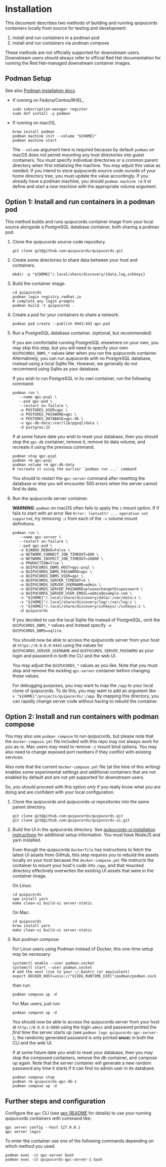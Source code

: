 # Installation

This document describes two methods of building and running quipucords containers locally from source for testing and development:

1. install and run containers in a podman pod
2. install and run containers via podman compose

These methods are not officially supported for downstream users. Downstream users should always refer to official Red Hat documentation for running the Red Hat-managed downstream container images.

## Podman Setup

See also [Podman installation docs](https://podman.io/getting-started/installation).

* If running on Fedora/Centos/RHEL,
   ```
   sudo subscription-manager register
   sudo dnf install -y podman
   ```
* If running on macOS,
   ```
   brew install podman
   podman machine init --volume "${HOME}"
   podman machine start
   ```
   The `--volume` argument here is required because by default `podman` on macOS does not permit mounting any host directories into guest containers. You must specify individual directories or a common parent directory when first initializing the machine. You may adjust this value as needed. If you intend to store quipucords source code ourside of your home directory tree, you must update the value accordingly. If you already have a podman machine, you should `podman machine rm` it or define and start a _new_ machine with the appropriate volume argument.

## Option 1: Install and run containers in a podman pod

This method builds and runs quipucords container image from your local source alongside a PostgreSQL database container, both sharing a podman pod.

1. Clone the quipucords source code repository.
   ```
   git clone git@github.com:quipucords/quipucords.git
   ```
2. Create some directories to share data between your host and containers.
   ```
   mkdir -p "${HOME}"/.local/share/discovery/{data,log,sshkeys}
   ```
3. Build the container image.
   ```
   cd quipucords
   podman login registry.redhat.io
   # complete any login prompts
   podman build -t quipucords .
   ```
4. Create a pod for your containers to share a network.
   ```
   podman pod create --publish 9443:443 qpc-pod
   ```
5. Run a PostgreSQL database container. (optional, but recommended)

   If you are comfortable running PostgreSQL elsewhere on your own, you may skip this step, but you will need to specify your own `QUIPUCORDS_DBMS_*` values later when you run the quipucords container. Alternatively, you can run quipucords with no PostgreSQL database, instead using a local Sqlite file. However, we generally do not recommend using Sqlite as your database.

   If you wish to run PostgreSQL in its own container, run the following command:
   ```
   podman run \
      --name qpc-psql \
      --pod qpc-pod \
      --restart on-failure \
      -e POSTGRES_USER=qpc \
      -e POSTGRES_PASSWORD=qpc \
      -e POSTGRES_DATABASE=qpc-db \
      -v qpc-db-data:/var/lib/pgsql/data \
      -d postgres:12
   ```
   If at some future date you wish to reset your database, then you should stop the `qpc-db` container, remove it, remove its data volume, and recreate it using the previous command.
   ```
   podman stop qpc-psql
   podman rm qpc-psql
   podman volume rm qpc-db-data
   # recreate it using the earlier `podman run ...` command
   ```
   You should to restart the `qpc-server` command after resetting the database or else you will encounter 500 errors when the server cannot find its data.

6. Run the quipucords server container.

   **WARNING**: `podman` on macOS often fails to apply the `z` mount option. If if fails to start with an error like `Error: lsetxattr ... operation not supported`, try removing `:z` from each of the `-v` volume mount definitions.

   ```
   podman run \
      --name qpc-server \
      --restart on-failure \
      --pod qpc-pod \
      -e DJANGO_DEBUG=False \
      -e NETWORK_CONNECT_JOB_TIMEOUT=600 \
      -e NETWORK_INSPECT_JOB_TIMEOUT=10800 \
      -e PRODUCTION=True \
      -e QUIPUCORDS_DBMS_HOST=qpc-psql \
      -e QUIPUCORDS_DBMS_PASSWORD=qpc \
      -e QUIPUCORDS_DBMS_USER=qpc \
      -e QUIPUCORDS_SERVER_TIMEOUT=5 \
      -e QUIPUCORDS_SERVER_USERNAME=admin \
      -e QUIPUCORDS_SERVER_PASSWORD=pleasechangethispassword \
      -e QUIPUCORDS_SERVER_USER_EMAIL=admin@example.com \
      -v "${HOME}"/.local/share/discovery/data/:/var/data:z \
      -v "${HOME}"/.local/share/discovery/log/:/var/log:z \
      -v "${HOME}"/.local/share/discovery/sshkeys/:/sshkeys:z \
      -d quipucords
   ```

   If you decided to use the local Sqlite file instead of PostgreSQL, omit the `QUIPUCORDS_DBMS_*` values and instead specify `-e QUIPUCORDS_DBMS=sqlite`.

   You should now be able to access the quipucords server from your host at `https://0.0.0.0:9443` using the values for `QUIPUCORDS_SERVER_USERNAME` and `QUIPUCORDS_SERVER_PASSWORD` as your login and password in both the CLI and the web UI.

   You may adjust the `QUIPUCORDS_*` values as you like. Note that you must stop and remove the existing `qpc-server` container before changing those values.

   For debugging purposes, you may want to map the `/app` to your local clone of quipucords. To do this, you may want to add an argument like `-v "${HOME}"/projects/quipucords/:/app`. By mapping this directory, you can rapidly change server code without having to rebuild the container.

##  Option 2: Install and run containers with podman compose

You may also use `podman compose` to run quipucords, but please note that the `docker-compose.yml` file included with this repo may not always work for you as-is. Mac users may need to remove `:z` mount bind options. You may also need to change exposed port numbers if they conflict with existing services.

Also note that the current `docker-compose.yml` file (at the time of this writing) enables some experimental settings and additional containers that are not enabled by default and are not yet supported for downstream users.

So, you should proceed with this option _only_ if you really know what you are doing and are confident with your local configuration.

1. Clone the quipucords and quipucords-ui repositories into the same parent directory.
   ```
   git clone git@github.com:quipucords/quipucords.git
   git clone git@github.com:quipucords/quipucords-ui.git
   ```

2. Build the UI in the quipucords directory. See [quipucords-ui installation instructions](https://github.com/quipucords/quipucords-ui) for additional setup information. You must have NodeJS and yarn installed.

   Even though the quipucords `Dockerfile` has instructions to fetch the latest UI assets from GitHub, this step requires you to rebuild the assets locally on your host because the `docker-compose.yml` file instructs the container to mount your host's code into `/app`, and that mounted directory effectively overwrites the existing UI assets that were in the container image.

   On Linux:
   ```
   cd quipucords
   npm install yarn
   make clean-ui build-ui server-static
   ```

   On Mac:
   ```
   cd quipucords
   brew install yarn
   make clean-ui build-ui server-static
   ```
3. Run podman compose:

   For Linux users using Podman instead of Docker, this one-time setup may be necessary:
   ```
   systemctl enable --user podman.socket
   systemctl start --user podman.socket
   # add the next line to your ~/.bashrc (or equivalent)
   export DOCKER_HOST=unix://"${XDG_RUNTIME_DIR}"/podman/podman.sock
   ```
   then run:
   ```
   podman compose up -d
   ```

   For Mac users, just run:
   ```
   podman compose up -d
   ```

   You should now be able to access the quipucords server from your host at `http://0.0.0.0:8080` using the login `admin` and password printed the _first_ time the server starts up (see `podman logs quipucords-qpc-server-1`; the randomly generated password is only printed **once**) in both the CLI and the web UI.

   If at some future date you wish to reset your database, then you may stop the composed containers, remove the db container, and compose up again. Note that the server container will generate a new random password any time it starts if it can find no admin user in its database.

   ```
   podman compose stop
   podman rm quipucords-qpc-db-1
   podman compose up -d
   ```


##  Further steps and configuration

Configure the `qpc` CLI (see [qpc README](https://github.com/quipucords/qpc/blob/main/README.md) for details) to use your running quipucords containers with command like:
```
qpc server config --host 127.0.0.1
qpc server login
```

To enter the container use one of the following commands depending on which method you used:
```
podman exec -it qpc-server bash
podman exec -it quipucords-qpc-server-1 bash
```
